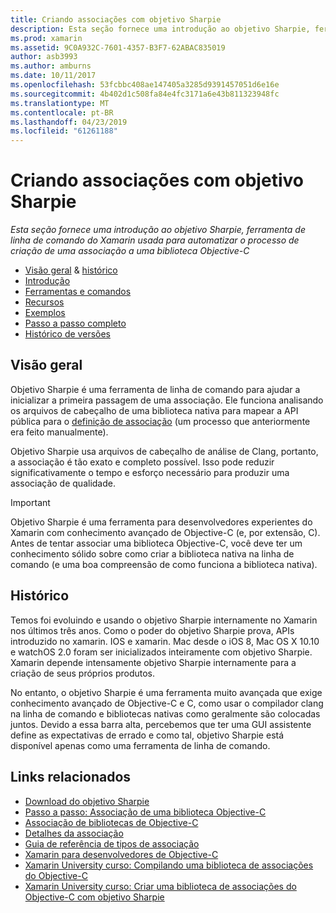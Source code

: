 ```yaml
---
title: Criando associações com objetivo Sharpie
description: Esta seção fornece uma introdução ao objetivo Sharpie, ferramenta de linha de comando do Xamarin usada para automatizar o processo de criação de uma associação a uma biblioteca Objective-C
ms.prod: xamarin
ms.assetid: 9C0A932C-7601-4357-B3F7-62ABAC835019
author: asb3993
ms.author: amburns
ms.date: 10/11/2017
ms.openlocfilehash: 53fcbbc408ae147405a3285d9391457051d6e16e
ms.sourcegitcommit: 4b402d1c508fa84e4fc3171a6e43b811323948fc
ms.translationtype: MT
ms.contentlocale: pt-BR
ms.lasthandoff: 04/23/2019
ms.locfileid: "61261188"
---
```

# <a name="creating-bindings-with-objective-sharpie"></a>Criando associações com objetivo Sharpie

_Esta seção fornece uma introdução ao objetivo Sharpie, ferramenta de linha de comando do Xamarin usada para automatizar o processo de criação de uma associação a uma biblioteca Objective-C_

- [Visão geral](#overview) & [histórico](#history)
- [Introdução](get-started.md)
- [Ferramentas e comandos](tools.md)
- [Recursos](platform/index.md)
- [Exemplos](examples/index.md)
- [Passo a passo completo](~/ios/platform/binding-objective-c/walkthrough.md)
- [Histórico de versões](releases.md)

## <a name="overview"></a>Visão geral

Objetivo Sharpie é uma ferramenta de linha de comando para ajudar a inicializar a primeira passagem de uma associação.
Ele funciona analisando os arquivos de cabeçalho de uma biblioteca nativa para mapear a API pública para o [definição de associação](~/cross-platform/macios/binding/objective-c-libraries.md#The_API_definition_file) (um processo que anteriormente era feito manualmente).

Objetivo Sharpie usa arquivos de cabeçalho de análise de Clang, portanto, a associação é tão exato e completo possível. Isso pode reduzir significativamente o tempo e esforço necessário para produzir uma associação de qualidade.

> [!IMPORTANT]
> Objetivo Sharpie é uma ferramenta para desenvolvedores experientes do Xamarin com conhecimento avançado de Objective-C (e, por extensão, C). Antes de tentar associar uma biblioteca Objective-C, você deve ter um conhecimento sólido sobre como criar a biblioteca nativa na linha de comando (e uma boa compreensão de como funciona a biblioteca nativa).

## <a name="history"></a>Histórico

Temos foi evoluindo e usando o objetivo Sharpie internamente no Xamarin nos últimos três anos. Como o poder do objetivo Sharpie prova, APIs introduzido no xamarin. IOS e xamarin. Mac desde o iOS 8, Mac OS X 10.10 e watchOS 2.0 foram ser inicializados inteiramente com objetivo Sharpie. Xamarin depende intensamente objetivo Sharpie internamente para a criação de seus próprios produtos.

No entanto, o objetivo Sharpie é uma ferramenta muito avançada que exige conhecimento avançado de Objective-C e C, como usar o compilador clang na linha de comando e bibliotecas nativas como geralmente são colocadas juntos. Devido a essa barra alta, percebemos que ter uma GUI assistente define as expectativas de errado e como tal, objetivo Sharpie está disponível apenas como uma ferramenta de linha de comando.

## <a name="related-links"></a>Links relacionados

- [Download do objetivo Sharpie](https://dl.xamarin.com/objective-sharpie/ObjectiveSharpie.pkg)
- [Passo a passo: Associação de uma biblioteca Objective-C](~/ios/platform/binding-objective-c/walkthrough.md)
- [Associação de bibliotecas de Objective-C](~/cross-platform/macios/binding/objective-c-libraries.md)
- [Detalhes da associação](~/cross-platform/macios/binding/overview.md)
- [Guia de referência de tipos de associação](~/cross-platform/macios/binding/binding-types-reference.md)
- [Xamarin para desenvolvedores de Objective-C](~/ios/get-started/objective-c-developers/index.md)
- [Xamarin University curso: Compilando uma biblioteca de associações do Objective-C](https://university.xamarin.com/classes/track/all#building-an-objective-c-bindings-library)
- [Xamarin University curso: Criar uma biblioteca de associações do Objective-C com objetivo Sharpie](https://university.xamarin.com/classes/track/all#build-an-objective-c-bindings-library-with-objective-sharpie)

